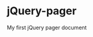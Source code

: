 # jQuery-pager
My first jQuery pager document
<!DOCTYPE html>
<html lang="en">
<head>
    <meta charset="UTF-8">
    <title>Title</title>
    <script src="../jquery-3.1.1.js"></script>
    <link rel="stylesheet" href="reset.css">
    <style>

        .box{
            width: 500px;
            margin: 0 auto;
            overflow: hidden;
            background: #d1d1d1;
            padding: 50px;
            margin-top: 50px;
        }
        .contentAll{
            width: 8000px;
            overflow: hidden;

        }
        .content{
            width: 500px;
            height: 300px;
            border: 1px solid #000;
            text-align: center;
            float: left;
            margin-right: 50px;
            font-size: 70px;
            color: #1b1b1b;
        }
        .btn{
            width: 500px;
            height: 100px;
            border: 1px solid #000;
            margin-top: 30px;
            overflow: hidden;
        }
        .prev{
            width:50px;
            height: 30px;
            text-align: center;
            vertical-align: center ;
            float: left;
        }
        .pager{
            float: left;
            margin-left: 100px;
            margin-top: 10px;
        }
        .next{
            float: right;
            width:50px;
            height: 30px;
        }
        .selected{
            background: #f0f5b8;
        }
    </style>
</head>
<body>
    <div class="box">
        <ul class="contentAll">
            <li class="content">1</li>
            <li class="content" style="display: none;">2</li>
            <li class="content" style="display: none;">3</li>
            <li class="content" style="display: none;">4</li>
            <li class="content" style="display: none;">5</li>
            <li class="content" style="display: none;">6</li>
            <li class="content" style="display: none;">7</li>
            <li class="content" style="display: none;">8</li>
            <li class="content" style="display: none;">9</li>
        </ul>
        <div class="btn">
            <button class="prev">prev</button>
            <div class="pager">
                <button class="page selected">1</button>
                <button class="page">2</button>
                <button class="page">3</button>
                <button class="page">4</button>
                <button class="page">...</button>
                <button class="page">5</button>
                <button class="page">6</button>
                <button class="page">7</button>
                <button class="page">8</button>
                <button class="page">last</button>
            </div>
            <button class="next">next</button>
        </div>
    </div>
<script>
    $(function () {
        var $page = $('button.page:gt(4):not(":last")');
        var $btn = $("button.page:not(':eq(4)')");
        var $showmore =$("button.page:eq(4)");
        var $li =$(".box ul li");
        $page.hide();

        $btn.click(function () {
            $(this).addClass("selected").siblings().removeClass("selected");
            var index = $btn.index(this);
            $li.eq(index).show()
                    .siblings().hide()
        });
        $showmore.click(function () {
            $page.toggle();
            if($page.is(":visible")){
                $(this).parent("div.pager").css("margin-left","60px")
            }else{
                $(this).parent("div.pager").css("margin-left","100px")
            }
        });
        $(".prev").click(function () {
            var $prevIndex = $li.filter(":visible").index();
            if($prevIndex>0){
                $prevIndex-=1;
                $(".box ul li").eq($prevIndex).show().siblings().hide();
                $btn.eq($prevIndex).addClass("selected")
                        .siblings().removeClass("selected")
            }else{
                return false
            }
        });
        $(".next").click(function () {
            var $prevIndex = $li.filter(":visible").index();
            if($prevIndex<8){
                $prevIndex+=1;
                $(".box ul li").eq($prevIndex).show().siblings().hide();
                $btn.eq($prevIndex).addClass("selected")
                        .siblings().removeClass("selected")
            }else{
                return false
            }
        })
    })
</script>
</body>
</html>
